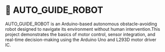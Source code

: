 # 🤖 AUTO_GUIDE_ROBOT

AUTO_GUIDE_ROBOT is an Arduino-based autonomous obstacle-avoiding robot designed to navigate its environment without human intervention.This project demonstrates the basics of motor control, sensor integration, and real-time decision-making using the Arduino Uno and L293D motor driver IC.
